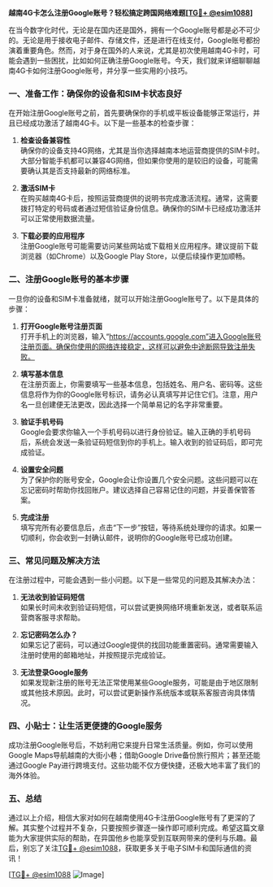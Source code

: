 **越南4G卡怎么注册Google账号？轻松搞定跨国网络难题[[TG💪+ @esim1088](https://t.me/s/esim1088)]**

在当今数字化时代，无论是在国内还是国外，拥有一个Google账号都是必不可少的。无论是用于接收电子邮件、存储文件，还是进行在线支付，Google账号都扮演着重要角色。然而，对于身在国外的人来说，尤其是初次使用越南4G卡时，可能会遇到一些困扰，比如如何正确注册Google账号。今天，我们就来详细聊聊越南4G卡如何注册Google账号，并分享一些实用的小技巧。

### 一、准备工作：确保你的设备和SIM卡状态良好

在开始注册Google账号之前，首先要确保你的手机或平板设备能够正常运行，并且已经成功激活了越南4G卡。以下是一些基本的检查步骤：

1. **检查设备兼容性**  
   确保你的设备支持4G网络，尤其是当你选择越南本地运营商提供的SIM卡时。大部分智能手机都可以兼容4G网络，但如果你使用的是较旧的设备，可能需要确认其是否支持最新的网络标准。

2. **激活SIM卡**  
   在购买越南4G卡后，按照运营商提供的说明书完成激活流程。通常，这需要拨打特定的号码或者通过短信验证身份信息。确保你的SIM卡已经成功激活并可以正常使用数据流量。

3. **下载必要的应用程序**  
   注册Google账号可能需要访问某些网站或下载相关应用程序。建议提前下载浏览器（如Chrome）以及Google Play Store，以便后续操作更加顺畅。

### 二、注册Google账号的基本步骤

一旦你的设备和SIM卡准备就绪，就可以开始注册Google账号了。以下是具体的步骤：

1. **打开Google账号注册页面**  
   打开手机上的浏览器，输入“https://accounts.google.com”进入Google账号注册页面。确保你使用的网络连接稳定，这样可以避免中途断网导致注册失败。

2. **填写基本信息**  
   在注册页面上，你需要填写一些基本信息，包括姓名、用户名、密码等。这些信息将作为你的Google账号标识，请务必认真填写并记住它们。注意，用户名一旦创建便无法更改，因此选择一个简单易记的名字非常重要。

3. **验证手机号码**  
   Google会要求你输入一个手机号码以进行身份验证。输入正确的手机号码后，系统会发送一条验证码短信到你的手机上。输入收到的验证码后，即可完成验证。

4. **设置安全问题**  
   为了保护你的账号安全，Google会让你设置几个安全问题。这些问题可以在忘记密码时帮助你找回账户。建议选择自己容易记住的问题，并妥善保管答案。

5. **完成注册**  
   填写完所有必要信息后，点击“下一步”按钮，等待系统处理你的请求。如果一切顺利，你会收到一封确认邮件，说明你的Google账号已成功创建。

### 三、常见问题及解决方法

在注册过程中，可能会遇到一些小问题。以下是一些常见的问题及其解决办法：

1. **无法收到验证码短信**  
   如果长时间未收到验证码短信，可以尝试更换网络环境重新发送，或者联系运营商客服寻求帮助。

2. **忘记密码怎么办？**  
   如果忘记了密码，可以通过Google提供的找回功能重置密码。通常需要输入注册时使用的邮箱地址，并按照提示完成验证。

3. **无法登录Google服务**  
   如果发现新注册的账号无法正常使用某些Google服务，可能是由于地区限制或其他技术原因。此时，可以尝试更新操作系统版本或联系客服咨询具体情况。

### 四、小贴士：让生活更便捷的Google服务

成功注册Google账号后，不妨利用它来提升日常生活质量。例如，你可以使用Google Maps导航越南的大街小巷；借助Google Drive备份旅行照片；甚至还能通过Google Pay进行跨境支付。这些功能不仅方便快捷，还极大地丰富了我们的海外体验。

### 五、总结

通过以上介绍，相信大家对如何在越南使用4G卡注册Google账号有了更深的了解。其实整个过程并不复杂，只要按照步骤逐一操作即可顺利完成。希望这篇文章能为大家提供实际的帮助，在异国他乡也能享受到互联网带来的便利与乐趣。最后，别忘了关注[TG💪+ @esim1088](https://t.me/s/esim1088)，获取更多关于电子SIM卡和国际通信的资讯！

[[TG💪+ @esim1088](https://t.me/s/esim1088) ![Image](https://i.postimg.cc/4NQfJmqS/Snipaste-2025-05-13-00-14-12.png)]